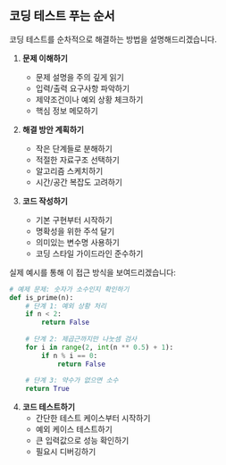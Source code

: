 ## 코딩 테스트 푸는 순서

코딩 테스트를 순차적으로 해결하는 방법을 설명해드리겠습니다.

1. **문제 이해하기**
    - 문제 설명을 주의 깊게 읽기
    - 입력/출력 요구사항 파악하기
    - 제약조건이나 예외 상황 체크하기
    - 핵심 정보 메모하기

2. **해결 방안 계획하기**
    - 작은 단계들로 분해하기
    - 적절한 자료구조 선택하기
    - 알고리즘 스케치하기
    - 시간/공간 복잡도 고려하기

3. **코드 작성하기**
    - 기본 구현부터 시작하기
    - 명확성을 위한 주석 달기
    - 의미있는 변수명 사용하기
    - 코딩 스타일 가이드라인 준수하기

실제 예시를 통해 이 접근 방식을 보여드리겠습니다:

```python
# 예제 문제: 숫자가 소수인지 확인하기
def is_prime(n):
    # 단계 1: 예외 상황 처리
    if n < 2:
        return False
    
    # 단계 2: 제곱근까지만 나눗셈 검사
    for i in range(2, int(n ** 0.5) + 1):
        if n % i == 0:
            return False
            
    # 단계 3: 약수가 없으면 소수
    return True
```

4. **코드 테스트하기**
    - 간단한 테스트 케이스부터 시작하기
    - 예외 케이스 테스트하기
    - 큰 입력값으로 성능 확인하기
    - 필요시 디버깅하기
